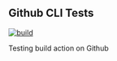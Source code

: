 ## Github CLI Tests

[![build](https://github.com/devtriangulumketchup/Github-Workflows-Private-Test/actions/workflows/build.yml/badge.svg)](https://github.com/devtriangulumketchup/Github-Workflows-Private-Test/actions/workflows/build.yml)

Testing build action on Github